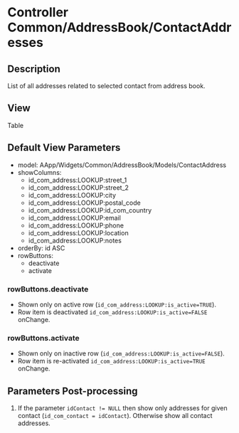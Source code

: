 # Controller Common/AddressBook/ContactAddresses

## Description

List of all addresses related to selected contact from address book.

## View

Table

## Default View Parameters

* model: AApp/Widgets/Common/AddressBook/Models/ContactAddress
* showColumns:
  * id_com_address:LOOKUP:street_1
  * id_com_address:LOOKUP:street_2
  * id_com_address:LOOKUP:city
  * id_com_address:LOOKUP:postal_code
  * id_com_address:LOOKUP:id_com_country
  * id_com_address:LOOKUP:email
  * id_com_address:LOOKUP:phone
  * id_com_address:LOOKUP:location
  * id_com_address:LOOKUP:notes
* orderBy: id ASC
* rowButtons:
  * deactivate
  * activate

### rowButtons.deactivate
* Shown only on active row (`id_com_address:LOOKUP:is_active=TRUE`).
* Row item is deactivated `id_com_address:LOOKUP:is_active=FALSE` onChange.

### rowButtons.activate
* Shown only on inactive row (`id_com_address:LOOKUP:is_active=FALSE`).
* Row item is re-activated `id_com_address:LOOKUP:is_active=TRUE` onChange.

## Parameters Post-processing
1. If the parameter `idContact != NULL` then show only addresses for given contact (`id_com_contact = idContact`). Otherwise show all contact addresses.
  